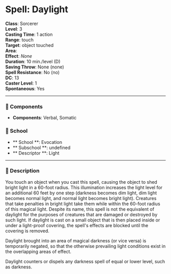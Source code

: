 
# Spell: Daylight
**Class**: Sorcerer  
**Level**: 3  
**Casting Time**: 1 action  
**Range**: touch  
**Target**: object touched  
**Area**:   
**Effect**: _None_  
**Duration**: 10 min./level (D)  
**Saving Throw**: None (none)  
**Spell Resistance**: No (no)  
**DC**: 13  
**Caster Level**: 1  
**Spontaneous**: Yes

---

### 🔮 Components
- **Components**: Verbal, Somatic

### 🏫 School
- ** School **: Evocation
- ** Subschool **: undefined
- ** Descriptor **: Light
---

### 📜 Description
You touch an object when you cast this spell, causing the object to shed bright light in a 60-foot radius. This illumination increases the light level for an additional 60 feet by one step (darkness becomes dim light, dim light becomes normal light, and normal light becomes bright light). Creatures that take penalties in bright light take them while within the 60-foot radius of this magical light. Despite its name, this spell is not the equivalent of daylight for the purposes of creatures that are damaged or destroyed by such light. If daylight is cast on a small object that is then placed inside or under a light-proof covering, the spell's effects are blocked until the covering is removed.

Daylight brought into an area of magical darkness (or vice versa) is temporarily negated, so that the otherwise prevailing light conditions exist in the overlapping areas of effect.

Daylight counters or dispels any darkness spell of equal or lower level, such as darkness.
